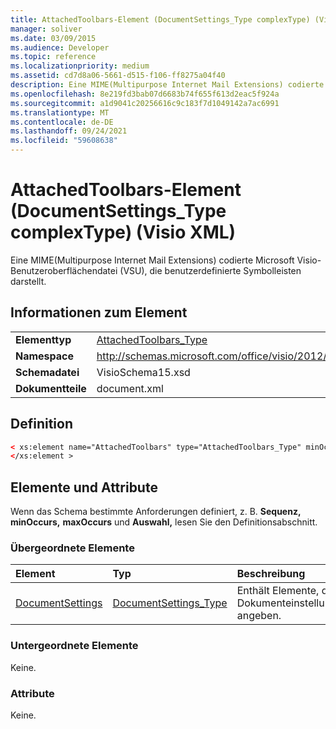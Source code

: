 ```yaml
---
title: AttachedToolbars-Element (DocumentSettings_Type complexType) (Visio XML)
manager: soliver
ms.date: 03/09/2015
ms.audience: Developer
ms.topic: reference
ms.localizationpriority: medium
ms.assetid: cd7d8a06-5661-d515-f106-ff8275a04f40
description: Eine MIME(Multipurpose Internet Mail Extensions) codierte Microsoft Visio-Benutzeroberflächendatei (VSU), die benutzerdefinierte Symbolleisten darstellt.
ms.openlocfilehash: 8e219fd3bab07d6683b74f655f613d2eac5f924a
ms.sourcegitcommit: a1d9041c20256616c9c183f7d1049142a7ac6991
ms.translationtype: MT
ms.contentlocale: de-DE
ms.lasthandoff: 09/24/2021
ms.locfileid: "59608638"
---
```

# <a name="attachedtoolbars-element-documentsettings_type-complextype-visio-xml"></a>AttachedToolbars-Element (DocumentSettings_Type complexType) (Visio XML)

Eine MIME(Multipurpose Internet Mail Extensions) codierte Microsoft Visio-Benutzeroberflächendatei (VSU), die benutzerdefinierte Symbolleisten darstellt.
  
## <a name="element-information"></a>Informationen zum Element

|||
|:-----|:-----|
|**Elementtyp** <br/> |[AttachedToolbars_Type](attachedtoolbars_type-complextypevisio-xml.md) <br/> |
|**Namespace** <br/> |http://schemas.microsoft.com/office/visio/2012/main  <br/> |
|**Schemadatei** <br/> |VisioSchema15.xsd  <br/> |
|**Dokumentteile** <br/> |document.xml  <br/> |
   
## <a name="definition"></a>Definition

```XML
< xs:element name="AttachedToolbars" type="AttachedToolbars_Type" minOccurs="0" maxOccurs="1" >
</xs:element >
```

## <a name="elements-and-attributes"></a>Elemente und Attribute

Wenn das Schema bestimmte Anforderungen definiert, z. B. **Sequenz,** **minOccurs,** **maxOccurs** und **Auswahl,** lesen Sie den Definitionsabschnitt. 
  
### <a name="parent-elements"></a>Übergeordnete Elemente

|**Element**|**Typ**|**Beschreibung**|
|:-----|:-----|:-----|
|[DocumentSettings](documentsettings-element-visiodocument_type-complextypevisio-xml.md) <br/> |[DocumentSettings_Type](documentsettings_type-complextypevisio-xml.md) <br/> |Enthält Elemente, die Dokumenteinstellungen angeben.  <br/> |
   
### <a name="child-elements"></a>Untergeordnete Elemente

Keine.
  
### <a name="attributes"></a>Attribute

Keine.
  

